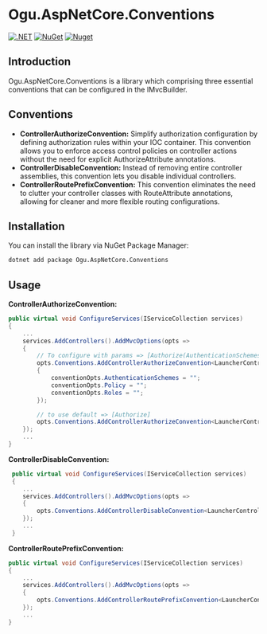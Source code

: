 # Ogu.AspNetCore.Conventions

[![.NET](https://github.com/ogulcanturan/Ogu.AspNetCore.Conventions/actions/workflows/dotnet.yml/badge.svg?branch=master)](https://github.com/ogulcanturan/Ogu.AspNetCore.Conventions/actions/workflows/dotnet.yml)
[![NuGet](https://img.shields.io/nuget/v/Ogu.AspNetCore.Conventions.svg?color=1ecf18)](https://nuget.org/packages/Ogu.AspNetCore.Conventions)
[![Nuget](https://img.shields.io/nuget/dt/Ogu.AspNetCore.Conventions.svg?logo=nuget)](https://nuget.org/packages/Ogu.AspNetCore.Conventions)

## Introduction

Ogu.AspNetCore.Conventions is a library which comprising three essential conventions that can be configured in the IMvcBuilder.

## Conventions

- **ControllerAuthorizeConvention:** Simplify authorization configuration by defining authorization rules within your IOC container. This convention allows you to enforce access control policies on controller actions without the need for explicit AuthorizeAttribute annotations.
- **ControllerDisableConvention:** Instead of removing entire controller assemblies, this convention lets you disable individual controllers.
- **ControllerRoutePrefixConvention:** This convention eliminates the need to clutter your controller classes with RouteAttribute annotations, allowing for cleaner and more flexible routing configurations.

## Installation

You can install the library via NuGet Package Manager:

```bash
dotnet add package Ogu.AspNetCore.Conventions
```
## Usage

**ControllerAuthorizeConvention:**
```csharp
public virtual void ConfigureServices(IServiceCollection services)
{
    ...
    services.AddControllers().AddMvcOptions(opts =>
    {
        // To configure with params => [Authorize(AuthenticationSchemes = "", Policy = "", Roles = "")]
        opts.Conventions.AddControllerAuthorizeConvention<LauncherController>(conventionOpts =>
        {
            conventionOpts.AuthenticationSchemes = "";
            conventionOpts.Policy = "";
            conventionOpts.Roles = "";
        });

        // to use default => [Authorize]
        opts.Conventions.AddControllerAuthorizeConvention<LauncherController>();
    });
    ...
}
```

**ControllerDisableConvention:**
```csharp
 public virtual void ConfigureServices(IServiceCollection services)
 {
    ...
    services.AddControllers().AddMvcOptions(opts =>
    {
        opts.Conventions.AddControllerDisableConvention<LauncherController>();
    });
    ...
 }
```

**ControllerRoutePrefixConvention:**
```csharp
public virtual void ConfigureServices(IServiceCollection services)
{
    ...
    services.AddControllers().AddMvcOptions(opts =>
    {
        opts.Conventions.AddControllerRoutePrefixConvention<LauncherController>("api/launcher");
    });
    ...
}
```
